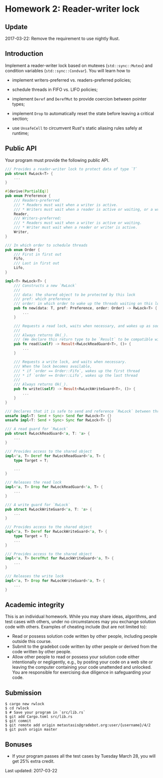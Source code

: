 # Homework 2: Reader-writer lock

## Update

2017-03-22: Remove the requirement to use nightly Rust.

## Introduction

Implement a reader-writer lock based on mutexes (`std::sync::Mutex`) and condition variables (`std::sync::Condvar`). You will learn how to

* implement writers-preferred vs. readers-preferred policies;

* schedule threads in FIFO vs. LIFO policies;

* implement `Deref` and `DerefMut` to provide coercion between pointer types;

* implement `Drop` to automatically reset the state before leaving a critical section;

* use `UnsafeCell` to circumvent Rust's static aliasing rules safely at runtime;

## Public API

Your program must provide the following public API.

```rust
/// Provides a reader-writer lock to protect data of type `T`
pub struct RwLock<T> {
    ...
}

#[derive(PartialEq)]
pub enum Preference {
    /// Readers-preferred
    /// * Readers must wait when a writer is active.
    /// * Writers must wait when a reader is active or waiting, or a writer is active.
    Reader,
    /// Writers-preferred: 
    /// * Readers must wait when a writer is active or waiting.
    /// * Writer must wait when a reader or writer is active.
    Writer,
}

/// In which order to schedule threads
pub enum Order {
    /// First in first out
    Fifo,
    /// Last in first out
    Lifo,
}

impl<T> RwLock<T> {
    /// Constructs a new `RwLock`
    ///
    /// data: the shared object to be protected by this lock
    /// pref: which preference
    /// order: in which order to wake up the threads waiting on this lock
    pub fn new(data: T, pref: Preference, order: Order) -> RwLock<T> {
        ...
    }

    /// Requests a read lock, waits when necessary, and wakes up as soon as the lock becomes available.
    /// 
    /// Always returns Ok(_).
    /// (We declare this return type to be `Result` to be compatible with `std::sync::RwLock`)
    pub fn read(&self) -> Result<RwLockReadGuard<T>, ()> {
        ...
    }

    /// Requests a write lock, and waits when necessary.
    /// When the lock becomes available,
    /// * if `order == Order::Fifo`, wakes up the first thread
    /// * if `order == Order::Lifo`, wakes up the last thread
    /// 
    /// Always returns Ok(_).
    pub fn write(&self) -> Result<RwLockWriteGuard<T>, ()> {
        ...
    }
}

/// Declares that it is safe to send and reference `RwLock` between threads safely
unsafe impl<T: Send + Sync> Send for RwLock<T> {}
unsafe impl<T: Send + Sync> Sync for RwLock<T> {}

/// A read guard for `RwLock`
pub struct RwLockReadGuard<'a, T: 'a> {
    ...
}

/// Provides access to the shared object
impl<'a, T> Deref for RwLockReadGuard<'a, T> {
    type Target = T;

    ...
}

/// Releases the read lock
impl<'a, T> Drop for RwLockReadGuard<'a, T> {
    ...
}

/// A write guard for `RwLock`
pub struct RwLockWriteGuard<'a, T: 'a> {
    ...
}

/// Provides access to the shared object
impl<'a, T> Deref for RwLockWriteGuard<'a, T> {
    type Target = T;
    ...
}

/// Provides access to the shared object
impl<'a, T> DerefMut for RwLockWriteGuard<'a, T> {
    ...
}

/// Releases the write lock
impl<'a, T> Drop for RwLockWriteGuard<'a, T> {
    ...
}
```

## Academic integrity

This is an individual homework. While you may share ideas, algorithms, and test cases with others, under no circumstances may you exchange solution code with others. Examples of cheating include (but are not limited to):

* Read or possess solution code written by other people, including people outside this course.
* Submit to the gradebot code written by other people or derived from the code written by other people.
* Allow other people to read or possess your solution code either intentionally or negligently, e.g., by posting your code on a web site or leaving the computer containing your code unattended and unlocked. You are responsible for exercising due diligence in safeguarding your code.

## Submission

```
$ cargo new rwlock
$ cd rwlock
$ # Save your program in `src/lib.rs`
$ git add Cargo.toml src/lib.rs
$ git commit
$ git remote add origin metastasis@gradebot.org:user/{username}/4/2
$ git push origin master
```

## Bonuses

* If your program passes all the test cases by Tuesday March 28, you will get 25% extra credit.

Last updated: 2017-03-22
